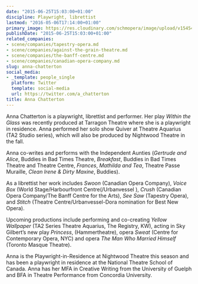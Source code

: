 ```yaml
---
date: "2015-06-25T15:03:00+01:00"
discipline: Playwright, librettist
lastmod: "2016-05-06T17:14:00+01:00"
primary_image: https://res.cloudinary.com/schmopera/image/upload/v1545409169/media/webhook-uploads/1435240854524/AnnaChatterton.jpeg.jpeg
publishDate: "2015-06-25T15:03:00+01:00"
related_companies:
- scene/companies/tapestry-opera.md
- scene/companies/against-the-grain-theatre.md
- scene/companies/the-banff-centre.md
- scene/companies/canadian-opera-company.md
slug: anna-chatterton
social_media:
- _template: people_single
  platform: Twitter
  template: social-media
  url: https://twitter.com/a_chatterton
title: Anna Chatterton
---
```


Anna Chatterton is a playwright, librettist and performer. Her play *Within the Glass* was recently produced at Tarragon Theatre where she is a playwright in residence. Anna performed her solo show Quiver at Theatre Aquarius (TA2 Studio series), which will also be produced by Nightwood Theatre in the fall.  

Anna co-writes and performs with the Independent Aunties (*Gertrude and Alice*, Buddies in Bad Times Theatre, *Breakfast*, Buddies in Bad Times Theatre and Theatre Centre, *Frances*, *Mathilda and Tea*, Theatre Passe Muraille, *Clean Irene & Dirty Maxine*, Buddies). 

As a librettist her work includes *Swoon* (Canadian Opera Company), *Voice Box* (World Stage/Harbourfront Centre(/Urbanvessel ), *Crush* (Canadian Opera Company/The Banff Centre for the Arts), *See Saw* (Tapestry Opera), and *Stitch* (Theatre Centre/Urbanvessel-Dora nomination for Best New Opera).

Upcoming productions include performing and co-creating *Yellow Wallpaper* (TA2 Series Theatre Aquarius, The Registry, KW), acting in Sky Gilbert’s new play *Princess*, (Hammertheatre), opera *Sweat* (Centre for Contemporary Opera, NYC) and opera *The Man Who Married Himself* (Toronto Masque Theatre). 

Anna is the Playwright-in-Residence at Nightwood Theatre this season and has been a playwright in residence at the National Theatre School of Canada. Anna has her MFA in Creative Writing from the University of Guelph and BFA in Theatre Performance from Concordia University.
